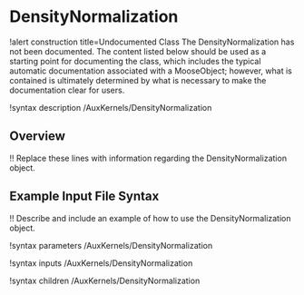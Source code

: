 # DensityNormalization

!alert construction title=Undocumented Class
The DensityNormalization has not been documented. The content listed below should be used as a starting point for
documenting the class, which includes the typical automatic documentation associated with a
MooseObject; however, what is contained is ultimately determined by what is necessary to make the
documentation clear for users.

!syntax description /AuxKernels/DensityNormalization

## Overview

!! Replace these lines with information regarding the DensityNormalization object.

## Example Input File Syntax

!! Describe and include an example of how to use the DensityNormalization object.

!syntax parameters /AuxKernels/DensityNormalization

!syntax inputs /AuxKernels/DensityNormalization

!syntax children /AuxKernels/DensityNormalization
